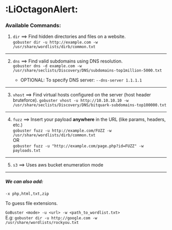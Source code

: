 # :LiOctagonAlert:
### **Available Commands:**
1. `dir`  ==>        Find hidden directories and files on a website.  
	`gobuster dir -u http://example.com -w /usr/share/wordlists/dirb/common.txt`

---

2. `dns`   ==>       Find valid subdomains using DNS resolution.  
	`gobuster dns -d example.com -w /usr/share/seclists/Discovery/DNS/subdomains-top1million-5000.txt`  
	
	-   OPTIONAL: To specify DNS server: `--dns-server 1.1.1.1`


---

3. `vhost`  ==>     Find virtual hosts configured on the server (host header bruteforce).
	`gobuster vhost -u http://10.10.10.10 -w /usr/share/seclists/Discovery/DNS/bitquark-subdomains-top100000.txt`  


---

4. `fuzz`  ==>      Insert your payload **anywhere** in the URL (like params, headers, etc.)  
	`gobuster fuzz -u http://example.com/FUZZ -w /usr/share/wordlists/dirb/common.txt`  
OR  
	`gobuster fuzz -u "http://example.com/page.php?id=FUZZ" -w payloads.txt`



--- 

5. `s3`     ==>       Uses aws bucket enumeration mode
	


---

##### **We can also add:**


`-x php,html,txt,zip`

To guess file extensions.


`GoBuster <mode> -u <url> -w <path_to_wordlist.txt>`  
E.g: `gobuster dir -u http://google.com -w /usr/share/wordlists/rockyou.txt`


